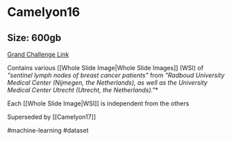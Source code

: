 # Camelyon16
## Size: 600gb
[Grand Challenge Link](https://camelyon16.grand-challenge.org/)

Contains various [[Whole Slide Image|Whole Slide Images]] (WSI) of *"sentinel lymph nodes of breast cancer patients"* from *"Radboud University Medical Center (Nijmegen, the Netherlands), as well as the University Medical Center Utrecht (Utrecht, the Netherlands)."**

Each [[Whole Slide Image|WSI]] is independent from the others

Superseded by [[Camelyon17]]

#machine-learning 
#dataset